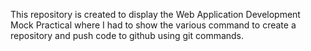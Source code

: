 This repository is created to display the Web Application Development Mock Practical where I had to show the various command to create a repository and push code to github using git commands.
